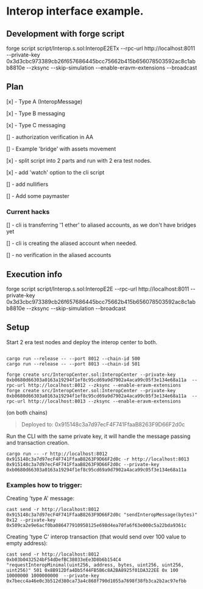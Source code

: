 # Interop interface example.

## Development with forge script

forge script script/Interop.s.sol:InteropE2ETx --rpc-url http://localhost:8011 --private-key 0x3d3cbc973389cb26f657686445bcc75662b415b656078503592ac8c1abb8810e --zksync  --skip-simulation  --enable-eravm-extensions --broadcast



## Plan


[x] - Type A (InteropMessage)

[x] - Type B messaging

[x] - Type C messaging


[] - authorization verification in AA

[] - Example 'bridge' with assets movement

[x] - split script into 2 parts and run with 2 era test nodes.

[x] - add 'watch' option to the cli script

[] - add nullifiers

[] - Add some paymaster

### Current hacks

[] - cli is transferring '1 ether' to aliased accounts, as we don't have bridges yet

[] - cli is creating the aliased account when needed.

[] - no verification in the aliased accounts


## Execution info

forge script script/Interop.s.sol:InteropE2E --rpc-url http://localhost:8011 --private-key 0x3d3cbc973389cb26f657686445bcc75662b415b656078503592ac8c1abb8810e --zksync  --skip-simulation --broadcast



## Setup

Start 2 era test nodes and deploy the interop center to both.

```shell

cargo run --release -- --port 8012 --chain-id 500
cargo run --release -- --port 8013 --chain-id 501

forge create src/InteropCenter.sol:InteropCenter --private-key 0xb0680d66303a0163a19294f1ef8c95cd69a9d7902a4aca99c05f3e134e68a11a  --rpc-url http://localhost:8012 --zksync --enable-eravm-extensions
forge create src/InteropCenter.sol:InteropCenter --private-key 0xb0680d66303a0163a19294f1ef8c95cd69a9d7902a4aca99c05f3e134e68a11a  --rpc-url http://localhost:8013 --zksync --enable-eravm-extensions

```

(on both chains)
> Deployed to: 0x915148c3a7d97ecF4F741FfaaB8263F9D66F2d0c

Run the CLI with the same private key, it will handle the message passing and transaction creation.

```shell 
cargo run -- -r http://localhost:8012 0x915148c3a7d97ecF4F741FfaaB8263F9D66F2d0c -r http://localhost:8013 0x915148c3a7d97ecF4F741FfaaB8263F9D66F2d0c --private-key 0xb0680d66303a0163a19294f1ef8c95cd69a9d7902a4aca99c05f3e134e68a11a
```

### Examples how to trigger:

Creating 'type A' message:
```
cast send -r http://localhost:8012 0x915148c3a7d97ecF4F741FfaaB8263F9D66F2d0c "sendInteropMessage(bytes)" 0x12 --private-key 0x509ca2e9e6acf0ba086477910950125e698d4ea70fa6f63e000c5a22bda9361c
```


Creating 'type C' interop transaction (that would send over 100 value to empty address):

```
cast send -r http://localhost:8012 0xb03b0432524bF54dDefBC38033eEe3D8b6b154C4 "requestInteropMinimal(uint256, address, bytes, uint256, uint256, uint256)" 501 0x8B912Dfa4Db5f44FB5B6c8A2BA8925f01DA322EE 0x 100 10000000 1000000000  --private-key 0x7becc4a46e0c3b512d380ca73a4c868f790d1055a7698f38fb3ca2b2ac97efbb
```